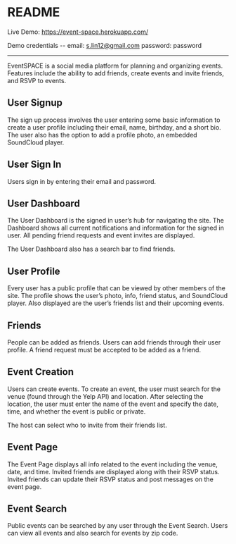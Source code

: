 # README

Live Demo: https://event-space.herokuapp.com/ 

Demo credentials -- 
email: s.lin12@gmail.com
password: password

----

EventSPACE is a social media platform for planning and organizing events. Features include the ability to add friends, create events and invite friends, and RSVP to events.

## User Signup
The sign up process involves the user entering some basic information to create a user profile including their email, name, birthday, and a short bio. The user also has the option to add a profile photo, an embedded SoundCloud player.

## User Sign In
Users sign in by entering their email and password.

## User Dashboard
The User Dashboard is the signed in user’s hub for navigating the site. The Dashboard shows all current notifications and information for the signed in user. All pending friend requests and event invites are displayed.

The User Dashboard also has a search bar to find friends.

## User Profile
Every user has a public profile that can be viewed by other members of the site. The profile shows the user’s  photo, info, friend status, and SoundCloud player. Also displayed are the user’s friends list and their upcoming events.

## Friends
People can be added as friends. Users can add friends through their user profile. A friend request must be accepted to be added as a friend.

## Event Creation
Users can create events. To create an event, the user must search for the venue (found through the Yelp API) and location. After selecting the location, the user must enter the name of the event and specify the date, time, and whether the event is public or private.

The host can select who to invite from their friends list.

## Event Page
The Event Page displays all info related to the event including the venue, date, and time. Invited friends are displayed along with their RSVP status. Invited friends can update their RSVP status and post messages on the event page.

## Event Search
Public events can be searched by any user through the Event Search. Users can view all events and also search for events by zip code.
